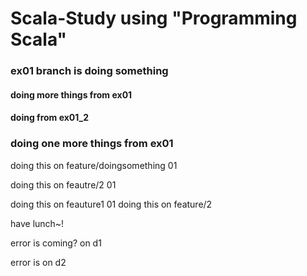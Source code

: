 # Scala-Study using "Programming Scala"

### ex01 branch is doing something


#### doing more things from ex01


#### doing from ex01_2
### doing one more things from ex01


doing this on feature/doingsomething 01

doing this on feautre/2 01

doing this on feauture1 01
doing this on feature/2

have lunch~!

error is coming? on d1


error is on d2
